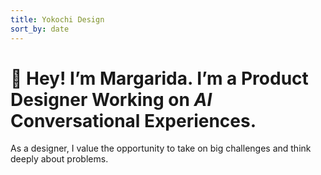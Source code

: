 ```yaml
---
title: Yokochi Design
sort_by: date
---
```

# 👋 Hey! I’m Margarida. I’m a Product Designer Working on *AI* Conversational Experiences.

As a designer, I value the opportunity to take on big challenges and think deeply about problems.
